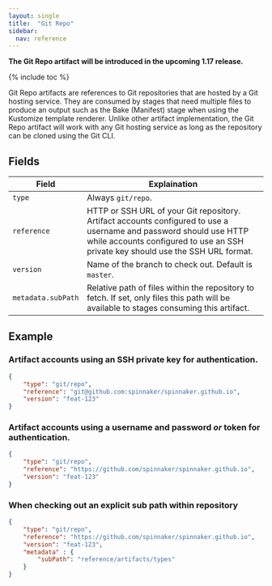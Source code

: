 ```yaml
---
layout: single
title:  "Git Repo"
sidebar:
  nav: reference
---
```


<div class="notice--info">
    <strong>The Git Repo artifact will be introduced in the upcoming 1.17 release.</strong>
</div>

{% include toc %}

Git Repo artifacts are references to Git repositories that are hosted by a Git hosting service. They are consumed
by stages that need multiple files to produce an output such as the Bake (Manifest) stage when using the Kustomize template
renderer. Unlike other artifact implementation, the Git Repo artifact will work with any Git hosting service as long as the
repository can be cloned using the Git CLI.

## Fields


| Field              | Explaination                                                                                                                                                                                            |
|--------------------|--------|
| `type`             | Always `git/repo`.                                                                                                                                                                                       |
| `reference`        |  HTTP or SSH URL of your Git repository. Artifact accounts configured to use a username and password should use HTTP while accounts configured to use an SSH private key should use the SSH URL format. |
|  `version`         | Name of the branch to check out. Default is `master`.                                                                                                                                                   |
| `metadata.subPath` |  Relative path of files within the repository to fetch. If set, only files this path will be available to stages consuming this artifact.                                                               |


## Example

### Artifact accounts using an SSH private key for authentication.

```json
{
    "type": "git/repo",
    "reference": "git@github.com:spinnaker/spinnaker.github.io",
    "version": "feat-123"
}
```

### Artifact accounts using a username and password _or_ token for authentication.

```json
{
    "type": "git/repo",
    "reference": "https://github.com/spinnaker/spinnaker.github.io",
    "version": "feat-123"
}
```

### When checking out an explicit sub path within repository

```json
{
    "type": "git/repo",
    "reference": "https://github.com/spinnaker/spinnaker.github.io",
    "version": "feat-123",
    "metadata" : {
        "subPath": "reference/artifacts/types"
    }
}
```